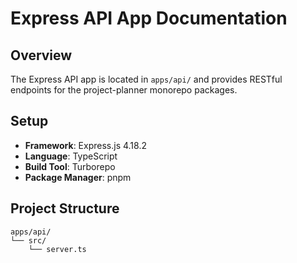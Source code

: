 # Express API App Documentation

## Overview
The Express API app is located in `apps/api/` and provides RESTful endpoints for the project-planner monorepo packages.

## Setup
- **Framework**: Express.js 4.18.2
- **Language**: TypeScript
- **Build Tool**: Turborepo
- **Package Manager**: pnpm

## Project Structure
```
apps/api/
└── src/
    └── server.ts
```